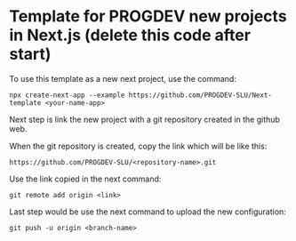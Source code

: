 # Template for PROGDEV new projects in Next.js (delete this code after start)

To use this template as a new next project, use the command:

```
npx create-next-app --example https://github.com/PROGDEV-SLU/Next-template <your-name-app>
```

Next step is link the new project with a git repository created in the github web.

When the git repository is created, copy the link which will be like this:

```
https://github.com/PROGDEV-SLU/<repository-name>.git
```

Use the link copied in the next command:

```
git remote add origin <link>
```

Last step would be use the next command to upload the new configuration:

```
git push -u origin <branch-name>
```
